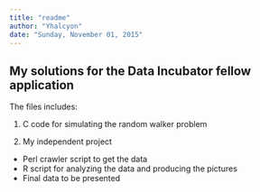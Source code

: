 ```yaml
---
title: "readme"
author: "Yhalcyon"
date: "Sunday, November 01, 2015"
---
```


## My solutions for the Data Incubator fellow application

The files includes:

1. C code for simulating the random walker problem

2. My independent project 

* Perl crawler script to get the data
* R script for analyzing the data and producing the pictures
* Final data to be presented